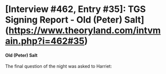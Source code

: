 # [Interview #462, Entry #35]: TGS Signing Report - Old (Peter) Salt](https://www.theoryland.com/intvmain.php?i=462#35)

#### Old (Peter) Salt

The final question of the night was asked to Harriet:

